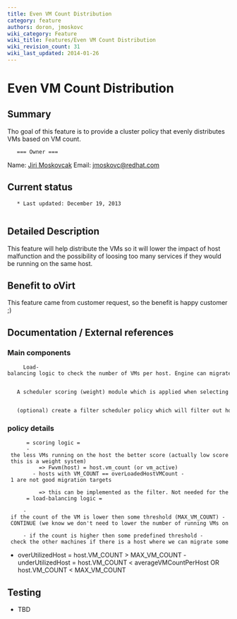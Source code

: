 ```yaml
---
title: Even VM Count Distribution
category: feature
authors: doron, jmoskovc
wiki_category: Feature
wiki_title: Features/Even VM Count Distribution
wiki_revision_count: 31
wiki_last_updated: 2014-01-26
---
```


# Even VM Count Distribution

## Summary

Tho goal of this feature is to provide a cluster policy that evenly distributes VMs based on VM count.

       === Owner ===

Name: [ Jiri Moskovcak](User:jmoskovc) Email: <jmoskovc@redhat.com>

## Current status

       * Last updated: December 19, 2013
       

## Detailed Description

This feature will help distribute the VMs so it will lower the impact of host malfunction and the possibility of loosing too many services if they would be running on the same host.

## Benefit to oVirt

This feature came from customer request, so the benefit is happy customer ;)

## Documentation / External references

### Main components

         Load-balancing logic to check the number of VMs per host. Engine can migrate some machines to different hosts if VM count threashold is reached

         A scheduler scoring (weight) module which is applied when selecting the target host for VM (when it's being started or migrated)

         (optional) create a filter scheduler policy which will filter out hosts with VM count higher then some predefined value

### policy details

          = scoring logic =
          - the less VMs running on the host the better score (actually low score is good- this is a weight system)
              => Fwvm(host) = host.vm_count (or vm_active)
            - hosts with VM_COUNT == overLoadedHostVMCount - 1 are not good migration targets
                => this can be implemented as the filter. Not needed for the weight module.
          = load-balancing logic =

         - if the count of the VM is lower then some threshold (MAX_VM_COUNT) - CONTINUE (we know we don't need to lower the number of running VMs on this host)

         - if the count is higher then some predefined threshold - check the other machines if there is a host where we can migrate some VM

* overUtilizedHost = host.VM_COUNT > MAX_VM_COUNT - underUtilizedHost = host.VM_COUNT < averageVMCountPerHost OR host.VM_COUNT < MAX_VM_COUNT

## Testing

* TBD
